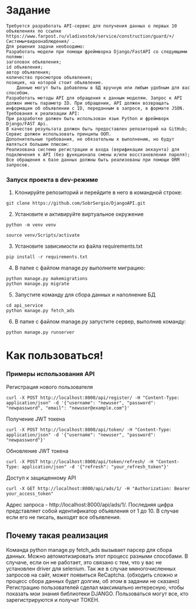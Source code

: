 # Задание
```
Требуется разработать API-сервис для получения данных о первых 10 объявлениях по ссылке https://www.farpost.ru/vladivostok/service/construction/guard/+/Системы+видеонаблюдения/ .
Для решения задачи необходимо:
Разработать модели при помощи фреймворка Django/FastAPI со следующими полями:
заголовок объявления;
id объявления;
автор объявления;
количество просмотров объявления;
позиция, на которой стоит объявление.
	Данные могут быть добавлены в БД вручную или любым удобным для вас способом.
Разработать методы API для обращения к данным моделям. Запрос к API должен иметь параметр ID. При обращении, API должен возвращать информации об объявлении с ID, переданным в запросе, в формате JSON.
Требования к реализации API:
При разработке должен быть использован язык Python и фреймворк Django/FAST Api.
В качестве результата должен быть предоставлен репозиторий на GitHub;
Сервис должен использовать принципы ООП.
Дополнительные требования, не обязательны к выполнению, но будут являться большим плюсом:
Реализована система регистрации и входа (верификации аккаунта) для подключения к API (без функционала смены и/или восстановления пароля);
Все обращения к базе данных должны быть реализованы при помощи ORM запросов.
```

### **Запуск проекта в dev-режиме**
1. Клонируйте репозиторий и перейдите в него в командной строке:

```
git clone https://github.com/SobrSergio/DjangoAPI.git
```

2. Установите и активируйте виртуальное окружение
```
python -m venv venv
``` 

```
source venv/Scripts/activate
```

3. Установите зависимости из файла requirements.txt
```
pip install -r requirements.txt
```

4. В папке с файлом manage.py выполните миграцию:
```
python manage.py makemi​gra​tions
python manage.py migrate
```

5. Запустите команду для сбора данных и наполнение БД
```
cd api_service
python manage.py fetch_ads 
```

6. В папке с файлом manage.py запустите сервер, выполнив команду:
```
python manage.py runserver
```

# Как пользоваться!
### Примеры использования API

Регистрация нового пользователя
```
curl -X POST http://localhost:8000/api/register/ -H "Content-Type: application/json" -d '{"username": "newuser", "password": "newpassword", "email": "newuser@example.com"}'
```

Получение JWT токена
```
curl -X POST http://localhost:8000/api/token/ -H "Content-Type: application/json" -d '{"username": "newuser", "password": "newpassword"}'
```

Обновление JWT токена
```
curl -X POST http://localhost:8000/api/token/refresh/ -H "Content-Type: application/json" -d '{"refresh": "your_refresh_token"}'
```
Доступ к защищенному API
```
curl -X GET http://localhost:8000/api/ads/1/ -H "Authorization: Bearer your_access_token"
```

Адрес запроса - http://localhost:8000/api/ads/1/.
Последняя цифра представляет собой идентификатор объявления от 1 до 10.
В случае если его не писать, выходят все объявления.

## Почему такая реализация
Команда python manage.py fetch_ads вызывает парсер для сбора данных. Можно автомотизировать этот процесс разными способами. В случаче, если он не работает, это связано с тем, что у вас не установлен driver для selenium. Так же в случае ммногочисленных запросов на сайт, может появиться ReCaptcha. (обходить сложно и процесс сбора данных будет долгим, об этом в задании не сказано)
Регистрацию пользователей сделал максимально интересную, чтобы показать мои знания библиотеки DJANGO. Пользоваться могут все, кто зарегистрируются и получат ТОКЕН.


